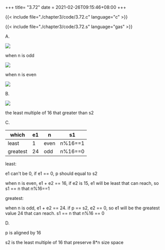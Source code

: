 +++
title= "3.72"
date = 2021-02-26T09:15:46+08:00
+++

{{< include file="./chapter3/code/3.72.c" language="c" >}}

{{< include file="./chapter3/code/3.72.s" language="gas" >}}

A.

![](/figure/3.72.1.png)

<!--
$$
s_2 = s_1 - [ (n * 8 + 30) \& 0XFFFFFFF0 ]
$$
-->

when n is odd


![](/figure/3.72.2.png)

<!--
$$
s_2 = s_1 - (n * 8 + 24)
$$
-->

when n is even

![](/figure/3.72.3.png)

<!--
$$
s_2 = s_1 - (n * 8 + 16)
$$
-->

B.

![](/figure/3.72.4.png)

<!--
$$
p = (s_2 + 15) \& 0XFFFFFFF0
$$
-->

the least multiple of 16 that greater than s2

C.

|which|e1|n|s1|
|-|-|-|-|
|least|1|even|n%16==1|
|greatest|24|odd|n%16==0|

least:

e1 can't be 0, if e1 == 0, p should equal to s2

when n is even, e1 + e2 == 16, if e2 is 15, e1 will be least that can reach,
so s1 == n that n%16==1

greatest:

when n is odd, e1 + e2 == 24. if p == s2, e2 == 0, so e1 will be the greatest
value 24 that can reach. s1 == n that n%16 == 0

D.

p is aligned by 16

s2 is the least multiple of 16 that preserve 8*n size space

